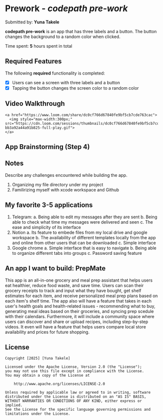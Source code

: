 # Prework - *codepath pre-work*

Submitted by: **Yuna Takele**

**codepath pre-work** is an app that has three labels and a button. The button changes the background to a random color when clicked.  

Time spent: **5** hours spent in total

## Required Features

The following **required** functionality is completed:

- [x] Users can see a screen with three labels and a button
- [x] Tapping the button changes the screen color to a random color
 
## Video Walkthrough
    <a href="https://www.loom.com/share/dc0cf766d67840fe9bf5cb7cde763cac">
      <img style="max-width:300px;" src="https://cdn.loom.com/sessions/thumbnails/dc0cf766d67840fe9bf5cb7cde763cac-bb3a92a44a91b825-full-play.gif">
    </a>
  
## App Brainstorming (Step 4)

## Notes

Describe any challenges encountered while building the app.
1. Organizing my file directory under my project
2. Familirizing myself with xcode workspace and Github

## My favorite 3-5 applications
1. Telegram: 
    a. Being able to edit my messages after they are sent
    b. Being able to check what time my messages were delivered and seen
    c. The ease and simplicity of its interface 
2. Notion
    a. Its feature to embede files from my local drive and google workspace
    b. The availability of different templates locally from the app and online from other users that can be downloaded
    c. Simple interface
3. Google chrome
    a. Simple interface that is easy to navigate
    b. Being able to organize different tabs into groups 
    c. Password saving feature
    
## An app I want to build: PrepMate

This app is an all-in-one grocery and meal prep assistant that helps users eat healthier, reduce food waste, and save time. Users can scan their grocery receipts to track and input what they have bought, get shelf estimates for each item, and receive personalized meal prep plans based on each item's shelf time. The app also will have a feature that takes in each user's health goals and health-related issues - recommending what to buy, generating meal ideas based on their groceries, and syncing prep scedule with their calendars. Furthermore, it will include a community space where users can discover and share or upload recipes, including step-by-step videos. It even will have a feature that helps users compare local store availability and prices for future shopping. 

## License

    Copyright [2025] [Yuna Takele]

    Licensed under the Apache License, Version 2.0 (the "License");
    you may not use this file except in compliance with the License.
    You may obtain a copy of the License at

        http://www.apache.org/licenses/LICENSE-2.0

    Unless required by applicable law or agreed to in writing, software
    distributed under the License is distributed on an "AS IS" BASIS,
    WITHOUT WARRANTIES OR CONDITIONS OF ANY KIND, either express or implied.
    See the License for the specific language governing permissions and
    limitations under the License.
